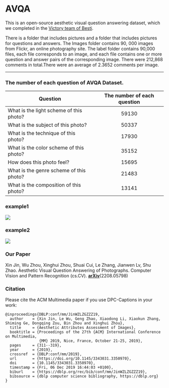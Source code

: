 # AVQA

This is an open-source aesthetic visual question answering dataset, which we completed in the [Victory team of Besti](https://www.victory-lab.net/).

There is a folder that includes pictures and a folder that includes pictures for questions and answers. The Images folder contains 90, 000 images from Flickr, an online photography site. The label folder contains 90,000 files, each file corresponds to an image, and each file contains one or more question and answer pairs of the corresponding image. There were 212,868 comments in total.There were an average of 2.3652 comments per image.

*************************************************************************************
### The number of each question of AVQA Dataset.

| Question      | The number of each question     |
| ---------- | :-----------:  |
| What is the light scheme of this photo?      |  59130     |
| What is the subject of this photo?           |  50337     |
| What is the technique of this photo?     | 17930     |
| What is the color scheme of this photo?      | 35152     |
| How does this photo feel?                    | 15695    |
| What is the genre scheme of this photo?      | 21483    |
| What is the composition of this photo?      | 13141    |
  
### example1
   
![](https://github.com/spqrv/AVQA/blob/main/1667917416346.png)  

  
### example2

![](https://github.com/spqrv/AVQA/blob/main/1667917703897.png) 
  
### Our Paper  
  
Xin Jin, Wu Zhou, Xinghui Zhou, Shuai Cui, Le Zhang, Jianwen Lv, Shu Zhao. Aesthetic Visual Question Answering of Photographs. Computer Vision and Pattern Recognition (cs.CV).  **[arXiv](https://arxiv.org/abs/2208.05798)**(2208.05798)


### Citation

Please cite the ACM Multimedia paper if you use DPC-Captions in your work:

```
@inproceedings{DBLP:conf/mm/JinWZLZGZZZ19,
  author    = {Xin Jin, Le Wu, Geng Zhao, Xiaodong Li, Xiaokun Zhang, Shiming Ge, Dongqing Zou, Bin Zhou and Xinghui Zhou},
  title     = {Aesthetic Attributes Assessment of Images},
  booktitle = {Proceedings of the 27th {ACM} International Conference on Multimedia,
               {MM} 2019, Nice, France, October 21-25, 2019},
  pages     = {311--319},
  year      = {2019},
  crossref  = {DBLP:conf/mm/2019},
  url       = {https://doi.org/10.1145/3343031.3350970},
  doi       = {10.1145/3343031.3350970},
  timestamp = {Fri, 06 Dec 2019 16:44:03 +0100},
  biburl    = {https://dblp.org/rec/bib/conf/mm/JinWZLZGZZZ19},
  bibsource = {dblp computer science bibliography, https://dblp.org}
}
```

